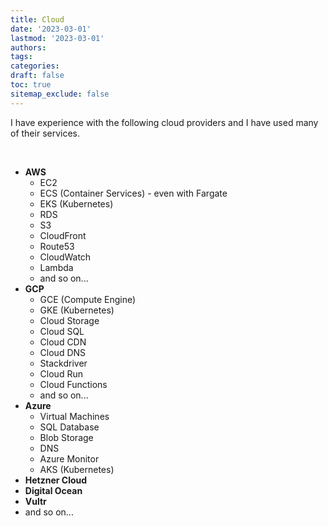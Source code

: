 ```yaml
---
title: Cloud
date: '2023-03-01'
lastmod: '2023-03-01'
authors:
tags:
categories:
draft: false
toc: true
sitemap_exclude: false
---
```


<div class="bg-secondary-bg rounded px-6 py-6">

I have experience with the following cloud providers and I have used many of their services.

<!--more-->
<br>

- **AWS**
  - EC2
  - ECS (Container Services) - even with Fargate
  - EKS (Kubernetes)
  - RDS
  - S3
  - CloudFront
  - Route53
  - CloudWatch
  - Lambda
  - and so on...
- **GCP**
  - GCE (Compute Engine)
  - GKE (Kubernetes)
  - Cloud Storage
  - Cloud SQL
  - Cloud CDN
  - Cloud DNS
  - Stackdriver
  - Cloud Run
  - Cloud Functions
  - and so on...
- **Azure**
  - Virtual Machines
  - SQL Database
  - Blob Storage
  - DNS
  - Azure Monitor
  - AKS (Kubernetes)
- **Hetzner Cloud**
- **Digital Ocean**
- **Vultr**
- and so on...

</div>